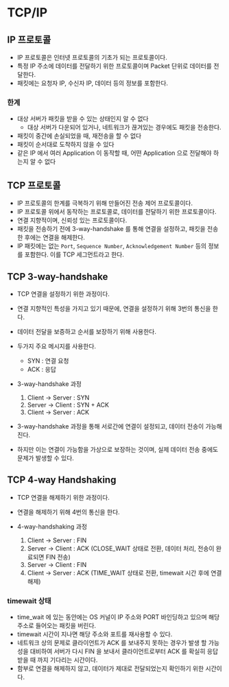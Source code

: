 # TCP/IP

## IP 프로토콜

- IP 프로토콜은 인터넷 프로토콜의 기초가 되는 프로토콜이다.
- 특정 IP 주소에 데이터를 전달하기 위한 프로토콜이며 Packet 단위로 데이터를 전달한다.
- 패킷에는 요청자 IP, 수신자 IP, 데이터 등의 정보를 포함한다.

### 한계
- 대상 서버가 패킷을 받을 수 있는 상태인지 알 수 없다
  - 대상 서버가 다운되어 있거나, 네트워크가 끊겨있는 경우에도 패킷을 전송한다. 
- 패킷이 중간에 손실되었을 때, 재전송을 할 수 없다
- 패킷이 순서대로 도착하지 않을 수 있다
- 같은 IP 에서 여러 Application 이 동작할 때, 어떤 Application 으로 전달해야 하는지 알 수 없다

## TCP 프로토콜
- IP 프로토콜의 한계를 극복하기 위해 만들어진 전송 제어 프로토콜이다.
- IP 프로토콜 위에서 동작하는 프로토콜로, 데이터를 전달하기 위한 프로토콜이다.
- 연결 지향적이며, 신뢰성 있는 프로토콜이다.
- 패킷을 전송하기 전에 3-way-handshake 를 통해 연결을 설정하고, 패킷을 전송한 후에는 연결을 해제한다.
- IP 패킷에는 없는 `Port`, `Sequence Number`, `Acknowledgement Number` 등의 정보를 포함한다. 이를 TCP 세그먼트라고 한다.

## TCP 3-way-handshake 
- TCP 연결을 설정하기 위한 과정이다.
- 연결 지향적인 특성을 가지고 있기 때문에, 연결을 설정하기 위해 3번의 통신을 한다.
- 데이터 전달을 보증하고 순서를 보장하기 위해 사용한다.

- 두가지 주요 메시지를 사용한다.
  - SYN : 연결 요청
  - ACK : 응답
- 3-way-handshake 과정
  1. Client -> Server : SYN
  2. Server -> Client : SYN + ACK
  3. Client -> Server : ACK

- 3-way-handshake 과정을 통해 서로간에 연결이 설정되고, 데이터 전송이 가능해진다.
- 하지만 이는 연결이 가능함을 가상으로 보장하는 것이며, 실제 데이터 전송 중에도 문제가 발생할 수 있다.


## TCP 4-way Handshaking
- TCP 연결을 해제하기 위한 과정이다.
- 연결을 해제하기 위해 4번의 통신을 한다.

- 4-way-handshaking 과정
  1. Client -> Server : FIN
  2. Server -> Client : ACK (CLOSE_WAIT 상태로 전환, 데이터 처리, 전송이 완료되면 FIN 전송)
  3. Server -> Client : FIN
  4. Client -> Server : ACK (TIME_WAIT 상태로 전환, timewait  시간 후에 연결 해제)

### timewait 상태
- time_wait 에 있는 동안에는 OS 커널이 IP 주소와 PORT 바인딩하고 있으며 해당 주소로 들어오는 패킷을 버린다.
- timewait 시간이 지나면 해당 주소와 포트를 재사용할 수 있다.
- 네트워크 상의 문제로 클라이언트가 ACK 를 보내주지 못하는 경우가 발생 할 가능성을 대비하여 서버가 다시 FIN 을 보내서 클라이언트로부터 ACK 를 확실히 응답받을 때 까지 기다리는 시간이다.
- 함부로 연결을 해제하지 않고, 데이터가 제대로 전달되었는지 확인하기 위한 시간이다.